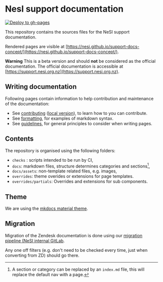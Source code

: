 # NesI support documentation

[![Deploy to gh-pages](https://github.com/nesi/support-docs-concept/actions/workflows/deploy.yml/badge.svg?branch=main&event=deployment_status)](https://github.com/nesi/support-docs-concept/actions/workflows/deploy.yml)

This repository contains the sources files for the NeSI support documentation.

Rendered pages are visible at [https://nesi.github.io/support-docs-concept/](https://nesi.github.io/support-docs-concept/).

**Warning**
    This is a beta version and should **not** be considered as the official documentation.
    The official documentation is accessible at [https://support.nesi.org.nz](https://support.nesi.org.nz).

## Writing documentation

Following pages contain information to help contribution and maintenance of the documentation:

- See [contributing](https://nesi.github.io/support-docs-concept/CONTRIBUTING) ([local version](docs/CONTRIBUTING.md)), to learn how to you can contribute.
- See [formatting](https://nesi.github.io/support-docs-concept/FORMAT), for examples of markdown syntax.
- See [guidelines](https://nesi.github.io/support-docs-concept/GUIDE), for general principles to consider when writing pages.

## Contents

The repository is organised using the following folders:

- `checks` : scripts intended to be run by CI,
- `docs`: markdown files, structure determines categories and sections[^1],
- `docs/assets`: non-template related files, e.g. images,
- `overrides`: theme overides or extensions for page templates.
- `overrides/partials`: Overrides and extensions for sub components.

[^1]: A section or category can be replaced by an `index.md` file, this will replace the default nav with a page.

## Theme

We are using the [mkdocs material theme](https://squidfunk.github.io/mkdocs-material/).

## Migration

Migration of the Zendesk documentation is done using our [migration pipeline (NeSI internal GitLab](https://git.hpcf.nesi.org.nz/cwal219/migratedocs).

Any one off filters (e.g. don't need to be checked every time, just when converting from ZD) should go there.
